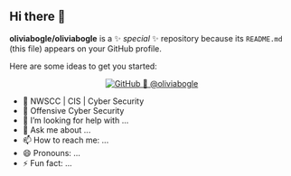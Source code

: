## Hi there 👋


**oliviabogle/oliviabogle** is a ✨ _special_ ✨ repository because its `README.md` (this file) appears on your GitHub profile.

Here are some ideas to get you started:

<p align="center">
  <a href="https://github.com/oliviabogle">
    <img alt="GitHub 💖 @oliviabogle" src="https://img.shields.io/badge/GitHub%20%F0%9F%92%96-@oliviabogle-ffd1dc?logo=github&logoColor=white&labelColor=1f1f1f&style=for-the-badge">
  </a>
</p>

- 🌱 NWSCC | CIS | Cyber Security
- 👯 Offensive Cyber Security 
- 🤔 I’m looking for help with ...
- 💬 Ask me about ...
- 📫 How to reach me: ...
- 😄 Pronouns: ...
- ⚡ Fun fact: ...

